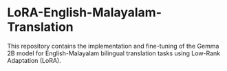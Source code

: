 # LoRA-English-Malayalam-Translation
This repository contains the implementation and fine-tuning of the Gemma 2B model for English-Malayalam bilingual translation tasks using Low-Rank Adaptation (LoRA).
